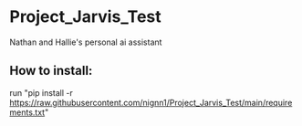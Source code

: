 # Project_Jarvis_Test
 Nathan and Hallie's personal ai assistant



## How to install: 
 run "pip install -r https://raw.githubusercontent.com/nignn1/Project_Jarvis_Test/main/requirements.txt"
